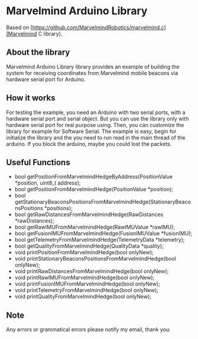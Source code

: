 # Marvelmind Arduino Library
Based on [https://github.com/MarvelmindRobotics/marvelmind.c](Marvelmind C library).
## About the library
Marvelmind Arduino Library library provides an example of building the system for receiving coordinates from Marvelmind mobile beacons via hardware serial port for Arduino.
## How it works
For testing the example, you need an Arduino with two serial ports, with a hardware serial port and serial object. But you can use the library only with hardware serial port for real purpose using. Then, you can customize the library for example for Software Serial.
The example is easy, begin for initialize the library and the you need to run read in the main thread of the arduino. If you block the arduino, maybe you could lost the packets.
## Useful Functions
- bool getPositionFromMarvelmindHedgeByAddress(PositionValue *position, uint8_t address);
- bool getPositionFromMarvelmindHedge(PositionValue *position);
- bool getStationaryBeaconsPositionsFromMarvelmindHedge(StationaryBeaconsPositions *positions);
- bool getRawDistancesFromMarvelmindHedge(RawDistances *rawDistances);
- bool getRawIMUFromMarvelmindHedge(RawIMUValue *rawIMU);
- bool getFusionIMUFromMarvelmindHedge(FusionIMUValue *fusionIMU);
- bool getTelemetryFromMarvelmindHedge(TelemetryData *telemetry);
- bool getQualityFromMarvelmindHedge(QualityData *quality);
- void printPositionFromMarvelmindHedge(bool onlyNew);
- void printStationaryBeaconsPositionsFromMarvelmindHedge(bool onlyNew);
- void printRawDistancesFromMarvelmindHedge(bool onlyNew);
- void printRawIMUFromMarvelmindHedge(bool onlyNew);
- void printFusionIMUFromMarvelmindHedge(bool onlyNew);
- void printTelemetryFromMarvelmindHedge(bool onlyNew);
- void printQualityFromMarvelmindHedge(bool onlyNew);

## Note
Any errors or grammatical errors please notify my email, thank you.
